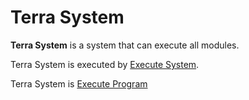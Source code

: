 # **Terra System**


**Terra System** is a system that can execute all modules.



Terra System is executed by [Execute System](../Execute/ExecuteSystem/a.md).




Terra System is [Execute Program](../Execute/ExecuteProgram/a.md)